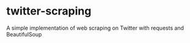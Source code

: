 # twitter-scraping
A simple implementation of web scraping on Twitter with requests and BeautifulSoup
